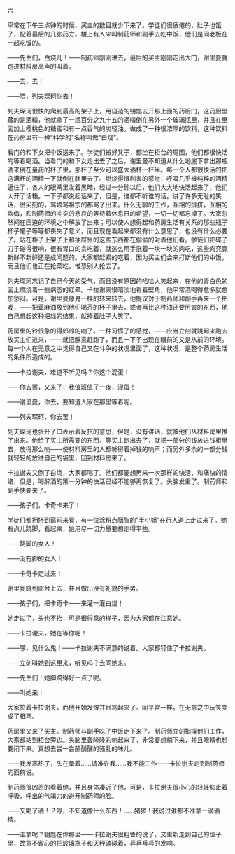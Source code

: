 六

  

平常在下午三点钟的时候，买主的数目就少下来了。学徒们很疲倦的，肚子也饿了，配着最后的几张药方。楼上有人来叫制药师和副手去吃中饭，他们是同老板在一起吃饭的。

——先生们，白烧儿！——制药师刚刚进去，最后的买主刚刚走出大门，谢里曼就跑进材料房高声的叫着。

——去，去！

——喂，列夫琛珂你去！

列夫琛珂很快的爬到最高的架子上，用自造的钥匙去开那上面的药厨门，这药厨里藏的是酒精，他就拿了一瓶百分之九十五的酒精倒在另外一个玻璃瓶里，并且在里面加上樱桃色的糖蜜和有一点香气的炭轻油。做成了一种很浓厚的饮料，这种饮料在药房里有一种“科学的”名称叫做“白烧”。

看门的和下女把中饭送来了。学徒们搬好凳子，都坐在柜台的周围，他们都很快活的等着喝酒。当看门的和下女走出去了之后，谢里曼不知道从什么地底下拿出那瓶酒来倒在量药的杯子里，那杯子至少可以盛大酒杯一杯半。每一个人都很快活的把这满杯的酒精一下就倒在肚里去了。燃烧得很利害的感觉，呼吸几乎被纯粹的酒精逼住了，各人的眼睛里发着黑暗，经过一分钟以后，他们大大地快活起来了，他们大开了话箱。一下子都说起话来了，但是，谁都不听谁的话。讲了许多无耻的笑话，很尖刻的，骂娘骂祖宗的都骂了出来。什么无聊的工作，互相的排挤，互相的欺侮，和制药师的冲突的悲哀的等待着休息日的希望，一切一切都忘掉了。大家忽然间在压迫的环境之中解放了出来；可以使人想得起和药房生活有关系的那些瓶子杯子罐子等等都丧失了意义，而且现在看起来都没有什么意思了，也没有什么必要了。站在柜子上架子上和抽屉里的这些东西都在偷偷的对着他们看。学徒们把碟子刀子碰得很响，很有胃口的贪吃着，就这么用手拖着一块一块的肉吃，这些肉究竟新鲜不新鲜还是成问题的。大家都赶紧的吃着，因为买主们会来打断他们的中饭，而且他们也正在抢菜吃，惟恐别人抢去了。

列夫琛珂忘记了自己今天的受气，而且没有原因的哈哈大笑起来，在他的青白色的面上燃烧着一些病态的红晕。卡拉谢夫很暗淡地看着壁角，他平常酒喝得愈多就愈加愁闷。可是，谢里曼像鬼一样的转来转去，他提议对于制药师和副手再来一个把戏，——把萆麻油放到他们喝茶的杯子里去，或者再比这种油还要厉害的东西，他自己想起这种把戏的结果，就捧着肚子大笑了。

药房里的铃很急的得郎郎的响了。一种习惯了的感觉，——应当立刻就跳起来跑去放买主们进来，——就把醉意赶跑了，而且一下子出现在眼前的又是从前的环境。每一个人在无意之中觉得自己又在斗争的状况里面了，这种状况，是整个药房生活的条件所造成的。

——卡拉谢夫，难道不听见吗？你这个混蛋！

——你去罢，又来了，我值班值了一夜，混蛋！

——谢里曼，你去，要知道人家在那里等着呢。

——列夫琛珂，你去罢！

列夫琛珂也张开了口表示着反抗的意思，但是，没有讲话，就被他们从材料房里推了出来。他给了买主所需要的东西，等买主跑出去了，就把一部分的钱放进钱柜里去，放得那么响——使材料房里的人都听得着掉钱的响声；而另外多余的一部分钱就轻轻的放进自己的袋里，回到材料房来了。

卡拉谢夫又倒了白烧，大家都喝了。他们都要想再来一次那样的快活，和痛快的情绪，但是，喝醉酒的第一分钟的快活已经不能够再恢复了。头脑发重了。制药师和副手快要来了。

——孩子们，卡奇卡来了！

学徒们都拥挤到窗前来看，有一位涂粉点胭脂的“半小姐”在行人道上走过来了。她有点儿跷脚，看起来，她用尽一切力量要想走得平些。

——跷脚的女人！

——没有脚的女人！

——卡奇卡走过来！

谢里曼跳到窗台上去，并且做出没有礼貌的手势。

——孩子们，把卡奇卡——来灌一灌白烧！

她走过了，头也不抬，可是很得意的样子，因为大家都在注意她。

——卡拉谢夫，她在等你呢！

——哪，见什么鬼！——卡拉谢夫不满意的说着。大家都钉住了卡拉谢夫。

——立刻叫她到这里来，听见吗？去同她来。

——先生们！她脚跷得好一点了呢。

——叫她来！

大家拉着卡拉谢夫，而他开始发恨并且骂起来了。同平常一样，在无意之中玩笑变成了相骂。

药房里又来了买主。制药师与副手吃了中饭走下来了。制药师立刻指挥他们工作，大家都站到柜台旁边。头脑里轰隆隆的响起来了，非常要想躺下来，并且眼睛也想要闭下来。真想去尝一尝醉醺醺的骚乱的味儿。

——我发寒热了，头在晕着……请准许我……我不能工作——卡拉谢夫走到制药师的面前说。

制药师很凶恶的看着他，并且身体凑近了他，可是，卡拉谢夫很小心的轻轻抑止着呼吸，呼出的气竭力的避开制药师的脸。

——又喝了酒！？哼，不知道像什么东西！……猪猡！我说过谁都不准拿一滴酒精。

——谁拿呢？钥匙在你那里——卡拉谢夫很粗鲁的说了，又重新走到自己的位子里，故意不留心的把玻璃瓶子和天秤磕碰着，乒乒乓乓的发响。